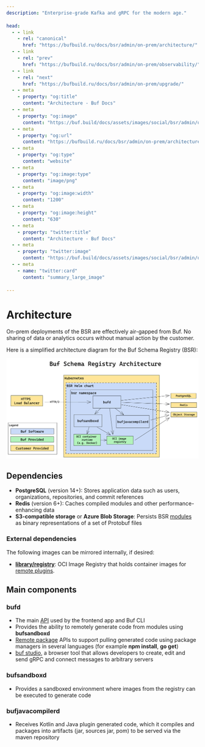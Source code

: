 ```yaml
---
description: "Enterprise-grade Kafka and gRPC for the modern age."

head:
  - - link
    - rel: "canonical"
      href: "https://bufbuild.ru/docs/bsr/admin/on-prem/architecture/"
  - - link
    - rel: "prev"
      href: "https://bufbuild.ru/docs/bsr/admin/on-prem/observability/"
  - - link
    - rel: "next"
      href: "https://bufbuild.ru/docs/bsr/admin/on-prem/upgrade/"
  - - meta
    - property: "og:title"
      content: "Architecture - Buf Docs"
  - - meta
    - property: "og:image"
      content: "https://buf.build/docs/assets/images/social/bsr/admin/on-prem/architecture.png"
  - - meta
    - property: "og:url"
      content: "https://bufbuild.ru/docs/bsr/admin/on-prem/architecture/"
  - - meta
    - property: "og:type"
      content: "website"
  - - meta
    - property: "og:image:type"
      content: "image/png"
  - - meta
    - property: "og:image:width"
      content: "1200"
  - - meta
    - property: "og:image:height"
      content: "630"
  - - meta
    - property: "twitter:title"
      content: "Architecture - Buf Docs"
  - - meta
    - property: "twitter:image"
      content: "https://buf.build/docs/assets/images/social/bsr/admin/on-prem/architecture.png"
  - - meta
    - name: "twitter:card"
      content: "summary_large_image"

---
```


# Architecture

On-prem deployments of the BSR are effectively air-gapped from Buf. No sharing of data or analytics occurs without manual action by the customer.

Here is a simplified architecture diagram for the Buf Schema Registry (BSR):

![BSR architecture diagram](../../../../images/bsr/architecture.png)

## Dependencies

- **PostgreSQL** (version 14+): Stores application data such as users, organizations, repositories, and commit references
- **Redis** (version 6+): Caches compiled modules and other performance-enhancing data
- **S3-compatible storage** or **Azure Blob Storage**: Persists BSR [modules](../../../../cli/modules-workspaces/) as binary representations of a set of Protobuf files

### External dependencies

The following images can be mirrored internally, if desired:

- **[library/registry](https://hub.docker.com/_/registry)**: OCI Image Registry that holds container images for [remote plugins](../../../remote-plugins/overview/).

## Main components

### bufd

- The main [API](https://buf.build/bufbuild/buf/docs/main:buf.alpha.registry.v1alpha1) used by the frontend app and Buf CLI
- Provides the ability to remotely generate code from modules using **bufsandboxd**
- [Remote package](../../../generated-sdks/overview/) APIs to support pulling generated code using package managers in several languages (for example **npm install**, **go get**)
- [buf studio](../../../studio/), a browser tool that allows developers to create, edit and send gRPC and connect messages to arbitrary servers

### bufsandboxd

- Provides a sandboxed environment where images from the registry can be executed to generate code

### bufjavacompilerd

- Receives Kotlin and Java plugin generated code, which it compiles and packages into artifacts (jar, sources jar, pom) to be served via the maven repository
